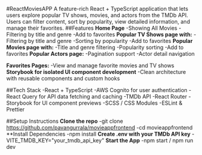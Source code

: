 #ReactMoviesAPP
A feature-rich React + TypeScript application that lets users explore popular TV shows, movies, and actors from the TMDb API. Users can filter content, sort by popularity, view detailed information, and manage their favorites.
##Features
**Home Page**
-Showing All Movies
-Filtering by title and genre
-Add to favorites
**Popular TV Shows page with:**
-Filtering by title and genre
-Sorting by popularity
-Add to favorites
**Popular Movies page with:**
-Title and genre filtering
-Popularity sorting
-Add to favorites
**Popular Actors page:**
-Pagination support
-Actor detail navigation

**Favorites Pages:**
-View and manage favorite movies and TV shows
**Storybook for isolated UI component development**
-Clean architecture with reusable components and custom hooks

##Tech Stack
-React + TypeScript
-AWS Cognito for user authentication
-React Query for API data fetching and caching
-TMDb API
-React Router
-Storybook for UI component previews
-SCSS / CSS Modules
-ESLint & Prettier

##Setup Instructions
**Clone the repo**
-git clone https://github.com/pavangurrala/movieappfrontend
-cd movieappfrontend
**Install Dependencies
-npm install
**Create .env with your TMDb API key**
-VITE_TMDB_KEY="your_tmdb_api_key"
**Start the App**
-npm start / npm run dev


